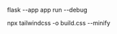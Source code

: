 <!-- Run The App -->
flask --app app run --debug
<!-- Building CSS for production -->
npx tailwindcss -o build.css --minify